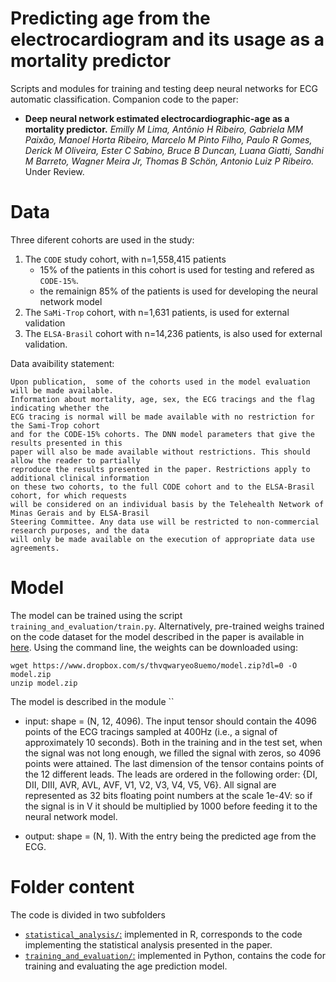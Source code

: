 # Predicting age from the electrocardiogram and its usage as a mortality predictor

Scripts and modules for training and testing deep neural networks for ECG automatic classification.
Companion code to the paper:

- **Deep neural network estimated electrocardiographic-age as a mortality predictor.**
*Emilly M Lima, Antônio H Ribeiro, Gabriela MM Paixão, Manoel Horta Ribeiro, Marcelo M Pinto Filho,
Paulo R Gomes, Derick M Oliveira, Ester C Sabino,  Bruce B Duncan, Luana Giatti, Sandhi M Barreto, 
Wagner Meira Jr, Thomas B Schön, Antonio Luiz P Ribeiro.* Under Review.


# Data

Three diferent cohorts are used in the study:

1. The `CODE` study cohort, with n=1,558,415 patients
   - 15% of the patients in this cohort is used for testing and refered as `CODE-15%`.
   - the remainign 85%  of the patients is used for developing the neural network model
2. The `SaMi-Trop` cohort, with n=1,631 patients, is used for external validation
3. The `ELSA-Brasil` cohort with n=14,236 patients, is also used for external validation.


Data avaibility statement:
```
Upon publication,  some of the cohorts used in the model evaluation will be made available. 
Information about mortality, age, sex, the ECG tracings and the flag indicating whether the 
ECG tracing is normal will be made available with no restriction for the Sami-Trop cohort 
and for the CODE-15% cohorts. The DNN model parameters that give the results presented in this
paper will also be made available without restrictions. This should allow the reader to partially 
reproduce the results presented in the paper. Restrictions apply to additional clinical information 
on these two cohorts, to the full CODE cohort and to the ELSA-Brasil cohort, for which requests 
will be considered on an individual basis by the Telehealth Network of Minas Gerais and by ELSA-Brasil
Steering Committee. Any data use will be restricted to non-commercial research purposes, and the data
will only be made available on the execution of appropriate data use agreements.
```
  
# Model

The model can be trained using the script `training_and_evaluation/train.py`. Alternatively, 
pre-trained weighs trained on the code dataset for the model described in the paper 
is available in
[here](https://www.dropbox.com/s/thvqwaryeo8uemo/model.zip?dl=0).
Using the command line, the weights can be downloaded using:
```
wget https://www.dropbox.com/s/thvqwaryeo8uemo/model.zip?dl=0 -O model.zip
unzip model.zip
```
The model is described in the module ``
- input: shape = (N, 12, 4096). The input tensor should contain the 4096 points of the ECG tracings sampled at 400Hz (i.e., a signal of approximately 10 seconds). Both in the training and in the test set, when the signal was not long enough, we filled the signal with zeros, so 4096 points were attained. The last dimension of the tensor contains points of the 12 different leads. The leads are ordered in the following order: {DI, DII, DIII, AVR, AVL, AVF, V1, V2, V3, V4, V5, V6}. All signal are represented as 32 bits floating point numbers at the scale 1e-4V: so if the signal is in V it should be multiplied by 1000 before feeding it to the neural network model.

- output: shape = (N, 1). With the entry being the predicted age from the ECG.

# Folder content

The code is divided in two subfolders
- [`statistical_analysis/`:](./statistical_analysis)  implemented in R, corresponds to the code
  implementing the statistical analysis presented in the paper.
- [`training_and_evaluation/`:](./training_and_evaluation/)  implemented in Python, contains
  the code for training and evaluating the age prediction model.

